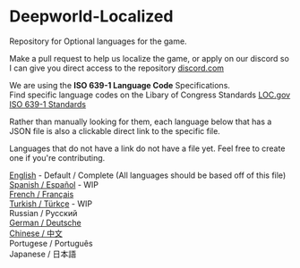 # Deepworld-Localized
Repository for Optional languages for the game.

Make a pull request to help us localize the game, or apply on our discord so I can give you direct access to the repository [discord.com](https://discord.com/invite/6bv6Z6f)

We are using the **ISO 639-1 Language Code** Specifications.<br>Find specific language codes on the Libary of Congress Standards [LOC.gov ISO 639-1 Standards](https://www.loc.gov/standards/iso639-2/php/code_list.php)

Rather than manually looking for them, each language below that has a JSON file is also a clickable direct link to the specific file.

Languages that do not have a link do not have a file yet. Feel free to create one if you're contributing.

[English](./Languages/lang_en.json) - Default / Complete (All languages should be based off of this file)<br>
[Spanish / Español](./Languages/lang_es.json) - WIP<br>
[French / Français](./Languages/lang_fr.json)<br>
[Turkish / Türkçe](./Languages/lang_tr.json) - WIP<br>
Russian / Pусский<br>
[German / Deutsche](./Languages/lang_de.json)<br>
[Chinese / 中文](./Languages/lang_zh.json)<br>
Portugese / Português<br>
Japanese / 日本語<br>
